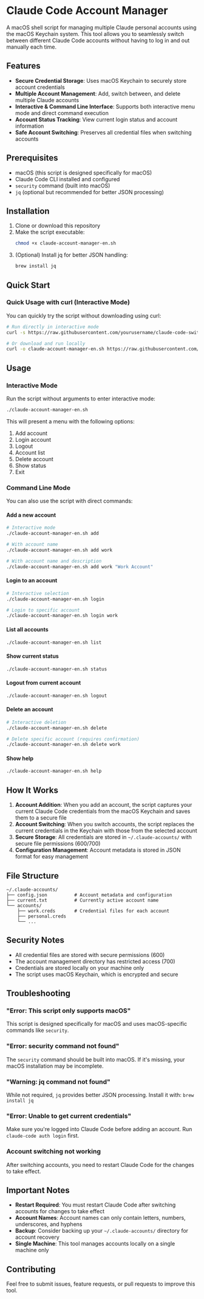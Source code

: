 # Claude Code Account Manager

A macOS shell script for managing multiple Claude personal accounts using the macOS Keychain system. This tool allows you to seamlessly switch between different Claude Code accounts without having to log in and out manually each time.

## Features

- **Secure Credential Storage**: Uses macOS Keychain to securely store account credentials
- **Multiple Account Management**: Add, switch between, and delete multiple Claude accounts
- **Interactive & Command Line Interface**: Supports both interactive menu mode and direct command execution
- **Account Status Tracking**: View current login status and account information
- **Safe Account Switching**: Preserves all credential files when switching accounts

## Prerequisites

- macOS (this script is designed specifically for macOS)
- Claude Code CLI installed and configured
- `security` command (built into macOS)
- `jq` (optional but recommended for better JSON processing)

## Installation

1. Clone or download this repository
2. Make the script executable:
   ```bash
   chmod +x claude-account-manager-en.sh
   ```
3. (Optional) Install jq for better JSON handling:
   ```bash
   brew install jq
   ```

## Quick Start

### Quick Usage with curl (Interactive Mode)

You can quickly try the script without downloading using curl:

```bash
# Run directly in interactive mode
curl -s https://raw.githubusercontent.com/yourusername/claude-code-switcher/main/claude-account-manager-en.sh | bash

# Or download and run locally
curl -o claude-account-manager-en.sh https://raw.githubusercontent.com/yourusername/claude-code-switcher/main/claude-account-manager-en.sh && chmod +x claude-account-manager-en.sh && ./claude-account-manager-en.sh
```


## Usage

### Interactive Mode

Run the script without arguments to enter interactive mode:

```bash
./claude-account-manager-en.sh
```

This will present a menu with the following options:
1. Add account
2. Login account  
3. Logout
4. Account list
5. Delete account
6. Show status
7. Exit

### Command Line Mode

You can also use the script with direct commands:

#### Add a new account
```bash
# Interactive mode
./claude-account-manager-en.sh add

# With account name
./claude-account-manager-en.sh add work

# With account name and description
./claude-account-manager-en.sh add work "Work Account"
```

#### Login to an account
```bash
# Interactive selection
./claude-account-manager-en.sh login

# Login to specific account
./claude-account-manager-en.sh login work
```

#### List all accounts
```bash
./claude-account-manager-en.sh list
```

#### Show current status
```bash
./claude-account-manager-en.sh status
```

#### Logout from current account
```bash
./claude-account-manager-en.sh logout
```

#### Delete an account
```bash
# Interactive deletion
./claude-account-manager-en.sh delete

# Delete specific account (requires confirmation)
./claude-account-manager-en.sh delete work
```

#### Show help
```bash
./claude-account-manager-en.sh help
```

## How It Works

1. **Account Addition**: When you add an account, the script captures your current Claude Code credentials from the macOS Keychain and saves them to a secure file
2. **Account Switching**: When you switch accounts, the script replaces the current credentials in the Keychain with those from the selected account
3. **Secure Storage**: All credentials are stored in `~/.claude-accounts/` with secure file permissions (600/700)
4. **Configuration Management**: Account metadata is stored in JSON format for easy management

## File Structure

```
~/.claude-accounts/
├── config.json          # Account metadata and configuration
├── current.txt          # Currently active account name
└── accounts/
    ├── work.creds       # Credential files for each account
    ├── personal.creds
    └── ...
```

## Security Notes

- All credential files are stored with secure permissions (600)
- The account management directory has restricted access (700)
- Credentials are stored locally on your machine only
- The script uses macOS Keychain, which is encrypted and secure

## Troubleshooting

### "Error: This script only supports macOS"
This script is designed specifically for macOS and uses macOS-specific commands like `security`.

### "Error: security command not found"
The `security` command should be built into macOS. If it's missing, your macOS installation may be incomplete.

### "Warning: jq command not found"
While not required, `jq` provides better JSON processing. Install it with: `brew install jq`

### "Error: Unable to get current credentials"
Make sure you're logged into Claude Code before adding an account. Run `claude-code auth login` first.

### Account switching not working
After switching accounts, you need to restart Claude Code for the changes to take effect.

## Important Notes

- **Restart Required**: You must restart Claude Code after switching accounts for changes to take effect
- **Account Names**: Account names can only contain letters, numbers, underscores, and hyphens
- **Backup**: Consider backing up your `~/.claude-accounts/` directory for account recovery
- **Single Machine**: This tool manages accounts locally on a single machine only

## Contributing

Feel free to submit issues, feature requests, or pull requests to improve this tool.
